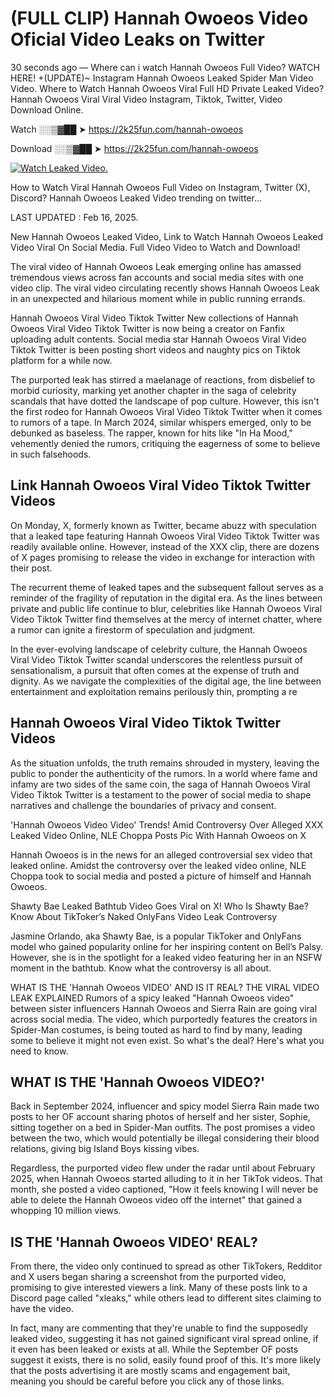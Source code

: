 # (FULL CLIP) Hannah Owoeos Video Oficial Video Leaks on Twitter

30 seconds ago — Where can i watch Hannah Owoeos Full Video? WATCH HERE! +(UPDATE)~ Instagram Hannah Owoeos Leaked Spider Man Video Video. Where to Watch Hannah Owoeos Viral Full HD Private Leaked Video? Hannah Owoeos Viral Viral Video Instagram, Tiktok, Twitter, Video Download Online.

Watch ░░▒▓██ ➤ https://2k25fun.com/hannah-owoeos

Download ░░▒▓██ ➤ https://2k25fun.com/hannah-owoeos

[![Watch Leaked Video.](https://miro.medium.com/v2/resize:fit:828/format:webp/1*cilzJN44JGOrTw9NJCrNHA.gif "Watch Leaked Video")](https://2k25fun.com/hannah-owoeos)

How to Watch Viral Hannah Owoeos Full Video on Instagram, Twitter (X), Discord? Hannah Owoeos Leaked Video trending on twitter...

LAST UPDATED : Feb 16, 2025.

New Hannah Owoeos Leaked Video, Link to Watch Hannah Owoeos Leaked Video Viral On Social Media. Full Video Video to Watch and Download!

The viral video of Hannah Owoeos Leak emerging online has amassed tremendous views across fan accounts and social media sites with one video clip. The viral video circulating recently shows Hannah Owoeos Leak in an unexpected and hilarious moment while in public running errands.

Hannah Owoeos Viral Video Tiktok Twitter New collections of Hannah Owoeos Viral Video Tiktok Twitter is now being a creator on Fanfix uploading adult contents. Social media star Hannah Owoeos Viral Video Tiktok Twitter is been posting short videos and naughty pics on Tiktok platform for a while now.

The purported leak has stirred a maelanage of reactions, from disbelief to morbid curiosity, marking yet another chapter in the saga of celebrity scandals that have dotted the landscape of pop culture. However, this isn't the first rodeo for Hannah Owoeos Viral Video Tiktok Twitter when it comes to rumors of a tape. In March 2024, similar whispers emerged, only to be debunked as baseless. The rapper, known for hits like "In Ha Mood," vehemently denied the rumors, critiquing the eagerness of some to believe in such falsehoods.

## Link Hannah Owoeos Viral Video Tiktok Twitter Videos

On Monday, X, formerly known as Twitter, became abuzz with speculation that a leaked tape featuring Hannah Owoeos Viral Video Tiktok Twitter was readily available online. However, instead of the XXX clip, there are dozens of X pages promising to release the video in exchange for interaction with their post.

The recurrent theme of leaked tapes and the subsequent fallout serves as a reminder of the fragility of reputation in the digital era. As the lines between private and public life continue to blur, celebrities like Hannah Owoeos Viral Video Tiktok Twitter find themselves at the mercy of internet chatter, where a rumor can ignite a firestorm of speculation and judgment.

In the ever-evolving landscape of celebrity culture, the Hannah Owoeos Viral Video Tiktok Twitter scandal underscores the relentless pursuit of sensationalism, a pursuit that often comes at the expense of truth and dignity. As we navigate the complexities of the digital age, the line between entertainment and exploitation remains perilously thin, prompting a re

##  Hannah Owoeos Viral Video Tiktok Twitter Videos

As the situation unfolds, the truth remains shrouded in mystery, leaving the public to ponder the authenticity of the rumors. In a world where fame and infamy are two sides of the same coin, the saga of Hannah Owoeos Viral Video Tiktok Twitter is a testament to the power of social media to shape narratives and challenge the boundaries of privacy and consent.

'Hannah Owoeos Video Video' Trends! Amid Controversy Over Alleged XXX Leaked Video Online, NLE Choppa Posts Pic With Hannah Owoeos on X

Hannah Owoeos is in the news for an alleged controversial sex video that leaked online. Amidst the controversy over the leaked video online, NLE Choppa took to social media and posted a picture of himself and Hannah Owoeos.

Shawty Bae Leaked Bathtub Video Goes Viral on X! Who Is Shawty Bae? Know About TikToker’s Naked OnlyFans Video Leak Controversy

Jasmine Orlando, aka Shawty Bae, is a popular TikToker and OnlyFans model who gained popularity online for her inspiring content on Bell’s Palsy. However, she is in the spotlight for a leaked video featuring her in an NSFW moment in the bathtub. Know what the controversy is all about.

WHAT IS THE 'Hannah Owoeos VIDEO' AND IS IT REAL? THE VIRAL VIDEO LEAK EXPLAINED Rumors of a spicy leaked "Hannah Owoeos video" between sister influencers Hannah Owoeos and Sierra Rain are going viral across social media. The video, which purportedly features the creators in Spider-Man costumes, is being touted as hard to find by many, leading some to believe it might not even exist. So what's the deal? Here's what you need to know.

## WHAT IS THE 'Hannah Owoeos VIDEO?'

Back in September 2024, influencer and spicy model Sierra Rain made two posts to her OF account sharing photos of herself and her sister, Sophie, sitting together on a bed in Spider-Man outfits. The post promises a video between the two, which would potentially be illegal considering their blood relations, giving big Island Boys kissing vibes.

Regardless, the purported video flew under the radar until about February 2025, when Hannah Owoeos started alluding to it in her TikTok videos. That month, she posted a video captioned, "How it feels knowing I will never be able to delete the Hannah Owoeos video off the internet" that gained a whopping 10 million views.

## IS THE 'Hannah Owoeos VIDEO' REAL?

From there, the video only continued to spread as other TikTokers, Redditor and X users began sharing a screenshot from the purported video, promising to give interested viewers a link. Many of these posts link to a Discord page called "xleaks," while others lead to different sites claiming to have the video.

In fact, many are commenting that they're unable to find the supposedly leaked video, suggesting it has not gained significant viral spread online, if it even has been leaked or exists at all. While the September OF posts suggest it exists, there is no solid, easily found proof of this. It's more likely that the posts advertising it are mostly scams and engagement bait, meaning you should be careful before you click any of those links.
